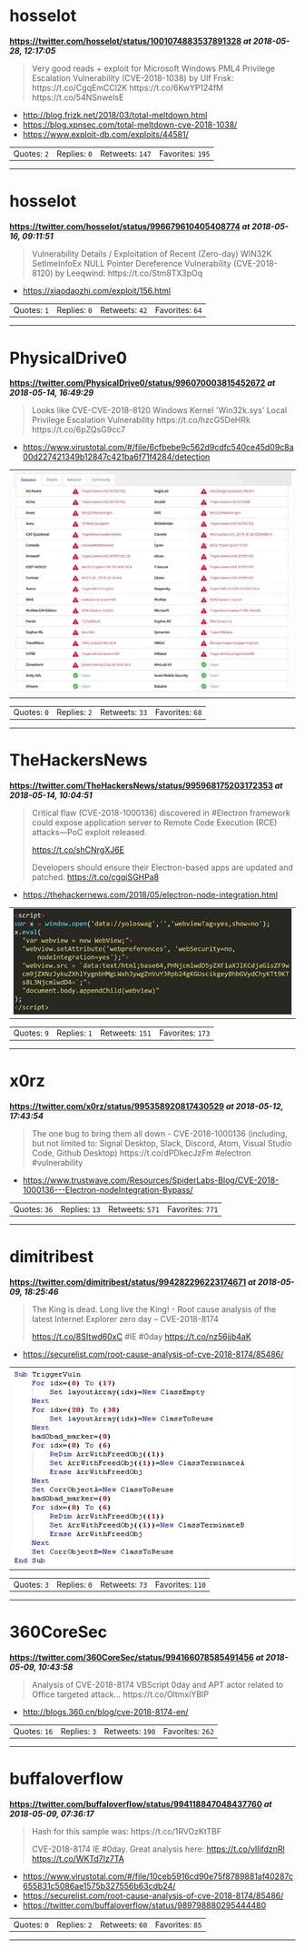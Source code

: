 # hosselot
**https://twitter.com/hosselot/status/1001074883537891328 _at 2018-05-28, 12:17:05_**
<blockquote>
Very good reads + exploit for Microsoft Windows PML4 Privilege Escalation Vulnerability (CVE-2018-1038) by Ulf Frisk:
https://t.co/CgqEmCCl2K
https://t.co/6KwYP124fM
https://t.co/54NSnwelsE
</blockquote>

* http://blog.frizk.net/2018/03/total-meltdown.html
* https://blog.xpnsec.com/total-meltdown-cve-2018-1038/
* https://www.exploit-db.com/exploits/44581/

<table><tr>
<td>Quotes: <code>2</code></td>
<td>Replies: <code>0</code></td>
<td>Retweets: <code>147</code></td>
<td>Favorites: <code>195</code></td>
</tr></table>

---

# hosselot
**https://twitter.com/hosselot/status/996679610405408774 _at 2018-05-16, 09:11:51_**
<blockquote>
Vulnerability Details / Exploitation of Recent (Zero-day) WIN32K SetImeInfoEx NULL Pointer Dereference Vulnerability (CVE-2018-8120) by Leeqwind:
https://t.co/Stm8TX3pOq
</blockquote>

* https://xiaodaozhi.com/exploit/156.html

<table><tr>
<td>Quotes: <code>1</code></td>
<td>Replies: <code>0</code></td>
<td>Retweets: <code>42</code></td>
<td>Favorites: <code>64</code></td>
</tr></table>

---

# PhysicalDrive0
**https://twitter.com/PhysicalDrive0/status/996070003815452672 _at 2018-05-14, 16:49:29_**
<blockquote>
Looks like CVE-CVE-2018-8120 Windows Kernel 'Win32k.sys' Local Privilege Escalation Vulnerability 
https://t.co/hzcG5DeHRk https://t.co/6pZQsG9cc7
</blockquote>

* https://www.virustotal.com/#/file/6cfbebe9c562d9cdfc540ce45d09c8a00d227421349b12847c421ba6f71f4284/detection

<table><tr>
<td><img src="pictures/20b867806187e97927f8e3ec57d1c368b7e38145fb1430b72d5deae2a6822eab.jpg" alt="20b867806187e97927f8e3ec57d1c368b7e38145fb1430b72d5deae2a6822eab.jpg"></td>
</table></tr>
<table><tr>
<td>Quotes: <code>0</code></td>
<td>Replies: <code>2</code></td>
<td>Retweets: <code>33</code></td>
<td>Favorites: <code>68</code></td>
</tr></table>

---

# TheHackersNews
**https://twitter.com/TheHackersNews/status/995968175203172353 _at 2018-05-14, 10:04:51_**
<blockquote>
Critical flaw (CVE-2018-1000136) discovered in #Electron framework could expose application server to Remote Code Execution (RCE) attacks—PoC exploit released.

https://t.co/shCNrgXJ6E

Developers should ensure their Electron-based apps are updated and patched. https://t.co/cgqiSGHPa8
</blockquote>

* https://thehackernews.com/2018/05/electron-node-integration.html

<table><tr>
<td><img src="pictures/93cb9ef1fa0af6810a76c7025691c1696d39cf00110b49488483053477495e67.jpg" alt="93cb9ef1fa0af6810a76c7025691c1696d39cf00110b49488483053477495e67.jpg"></td>
</table></tr>
<table><tr>
<td>Quotes: <code>9</code></td>
<td>Replies: <code>1</code></td>
<td>Retweets: <code>151</code></td>
<td>Favorites: <code>173</code></td>
</tr></table>

---

# x0rz
**https://twitter.com/x0rz/status/995358920817430529 _at 2018-05-12, 17:43:54_**
<blockquote>
The one bug to bring them all down - CVE-2018-1000136 (including, but not limited to: Signal Desktop, Slack, Discord, Atom, Visual Studio Code, Github Desktop) https://t.co/dPDkecJzFm #electron #vulnerability
</blockquote>

* https://www.trustwave.com/Resources/SpiderLabs-Blog/CVE-2018-1000136---Electron-nodeIntegration-Bypass/

<table><tr>
<td>Quotes: <code>36</code></td>
<td>Replies: <code>13</code></td>
<td>Retweets: <code>571</code></td>
<td>Favorites: <code>771</code></td>
</tr></table>

---

# dimitribest
**https://twitter.com/dimitribest/status/994282296223174671 _at 2018-05-09, 18:25:46_**
<blockquote>
The King is dead. Long live the King! - Root cause analysis of the latest Internet Explorer zero day – CVE-2018-8174

 https://t.co/8SItwd60xC 
#IE #0day https://t.co/nz56jjb4aK
</blockquote>

* https://securelist.com/root-cause-analysis-of-cve-2018-8174/85486/

<table><tr>
<td><img src="pictures/38abd9c91b876552b06f12171da062ae5e2ddf89111214dcad88ceb2996e8466.jpg" alt="38abd9c91b876552b06f12171da062ae5e2ddf89111214dcad88ceb2996e8466.jpg"></td>
</table></tr>
<table><tr>
<td>Quotes: <code>3</code></td>
<td>Replies: <code>0</code></td>
<td>Retweets: <code>73</code></td>
<td>Favorites: <code>110</code></td>
</tr></table>

---

# 360CoreSec
**https://twitter.com/360CoreSec/status/994166078585491456 _at 2018-05-09, 10:43:58_**
<blockquote>
Analysis of CVE-2018-8174 VBScript 0day and APT actor related to Office targeted attack... https://t.co/OltmxiYBIP
</blockquote>

* http://blogs.360.cn/blog/cve-2018-8174-en/

<table><tr>
<td>Quotes: <code>16</code></td>
<td>Replies: <code>3</code></td>
<td>Retweets: <code>190</code></td>
<td>Favorites: <code>262</code></td>
</tr></table>

---

# buffaloverflow
**https://twitter.com/buffaloverflow/status/994118847048437760 _at 2018-05-09, 07:36:17_**
<blockquote>
Hash for this sample was:
https://t.co/1RVOzKtTBF

CVE-2018-8174 IE #0day. Great analysis here:
https://t.co/vlIifdznRl https://t.co/WKTd7Iz7TA
</blockquote>

* https://www.virustotal.com/#/file/10ceb5916cd90e75f8789881af40287c655831c5086ae1575b327556b63cdb24/
* https://securelist.com/root-cause-analysis-of-cve-2018-8174/85486/
* https://twitter.com/buffaloverflow/status/989798880295444480

<table><tr>
<td>Quotes: <code>0</code></td>
<td>Replies: <code>2</code></td>
<td>Retweets: <code>60</code></td>
<td>Favorites: <code>85</code></td>
</tr></table>

---

